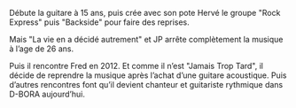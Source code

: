 Débute la guitare à 15 ans, puis crée avec son pote Hervé le groupe "Rock Express" puis "Backside" pour faire des reprises.

Mais "La vie en a décidé autrement" et JP arrête complètement la musique à l’age de 26 ans.

Puis il rencontre Fred en 2012. Et comme il n’est "Jamais Trop Tard", il décide de reprendre la musique après l’achat d’une guitare acoustique. Puis d’autres rencontres font qu’il devient chanteur et guitariste rythmique dans D-BORA aujourd’hui.
